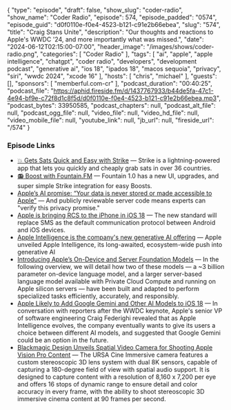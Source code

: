 {
  "type": "episode",
  "draft": false,
  "show_slug": "coder-radio",
  "show_name": "Coder Radio",
  "episode": 574,
  "episode_padded": "0574",
  "episode_guid": "d0f0110e-f0e4-4523-b121-c91e2b66ebea",
  "slug": "574",
  "title": "Craig Stans Unite",
  "description": "Our thoughts and reactions to Apple's WWDC '24, and more importantly what was missed.",
  "date": "2024-06-12T02:15:00-07:00",
  "header_image": "/images/shows/coder-radio.png",
  "categories": [
    "Coder Radio"
  ],
  "tags": [
    "ai",
    "apple",
    "apple intelligence",
    "chatgpt",
    "coder radio",
    "developers",
    "development podcast",
    "generative ai",
    "ios 18",
    "ipados 18",
    "macos sequoia",
    "privacy",
    "siri",
    "wwdc 2024",
    "xcode 16"
  ],
  "hosts": [
    "chris",
    "michael"
  ],
  "guests": [],
  "sponsors": [
    "memberful.com-cr"
  ],
  "podcast_duration": "00:40:25",
  "podcast_file": "https://aphid.fireside.fm/d/1437767933/b44de5fa-47c1-4e94-bf9e-c72f8d1c8f5d/d0f0110e-f0e4-4523-b121-c91e2b66ebea.mp3",
  "podcast_bytes": 33950585,
  "podcast_chapters": null,
  "podcast_alt_file": null,
  "podcast_ogg_file": null,
  "video_file": null,
  "video_hd_file": null,
  "video_mobile_file": null,
  "youtube_link": null,
  "jb_url": null,
  "fireside_url": "/574"
}


### Episode Links

  * [💥 Gets Sats Quick and Easy with Strike](https://strike.me/ "💥 Gets Sats Quick and Easy with Strike") — Strike is a lightning-powered app that lets you quickly and cheaply grab sats in over 36 countries.
  * [📻 Boost with Fountain.FM](https://www.fountain.fm/ "📻 Boost with Fountain.FM") — Fountain 1.0 has a new UI, upgrades, and super simple Strike integration for easy Boosts.
  * [Apple’s AI promise: “Your data is never stored or made accessible to Apple”](https://arstechnica.com/ai/2024/06/apples-ai-promise-your-data-is-never-stored-or-made-accessible-by-apple/ "Apple’s AI promise: “Your data is never stored or made accessible to Apple”") — And publicly reviewable server code means experts can "verify this privacy promise."
  * [Apple is bringing RCS to the iPhone in iOS 18](https://www.theverge.com/2024/6/10/24171315/apple-messages-rcs-ios-18-imessage-green-bubble "Apple is bringing RCS to the iPhone in iOS 18") — The new standard will replace SMS as the default communication protocol between Android and iOS devices. 
  * [Apple Intelligence is the company's new generative AI offering](https://techcrunch.com/2024/06/10/apple-intelligence-is-the-companys-new-generative-ai-offering/ "Apple Intelligence is the company's new generative AI offering") — Apple unveiled Apple Intelligence, its long-awaited, ecosystem-wide push into generative AI
  * [Introducing Apple’s On-Device and Server Foundation Models](https://machinelearning.apple.com/research/introducing-apple-foundation-models "Introducing Apple’s On-Device and Server Foundation Models") — In the following overview, we will detail how two of these models — a ~3 billion parameter on-device language model, and a larger server-based language model available with Private Cloud Compute and running on Apple silicon servers — have been built and adapted to perform specialized tasks efficiently, accurately, and responsibly. 
  * [Apple Likely to Add Google Gemini and Other AI Models to iOS 18](https://www.macrumors.com/2024/06/11/apple-add-more-ai-models-in-future/ "Apple Likely to Add Google Gemini and Other AI Models to iOS 18") — In conversation with reporters after the WWDC keynote, Apple's senior VP of software engineering Craig Federighi revealed that as Apple Intelligence evolves, the company eventually wants to give its users a choice between different AI models, and suggested that Google Gemini could be an option in the future. 
  * [Blackmagic Design Unveils Spatial Video Camera for Shooting Apple Vision Pro Content](https://www.macrumors.com/2024/06/11/blackmagic-design-unveils-spatial-video-camera/ "Blackmagic Design Unveils Spatial Video Camera for Shooting Apple Vision Pro Content") — The URSA Cine Immersive camera features a custom stereoscopic 3D lens system with dual 8K sensors, capable of capturing a 180-degree field of view with spatial audio support. It is designed to capture content with a resolution of 8,160 x 7,200 per eye and offers 16 stops of dynamic range to ensure detail and color accuracy in every frame, with the ability to shoot stereoscopic 3D immersive cinema content at 90 frames per second.


